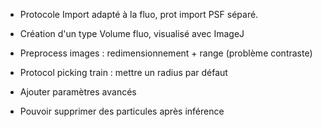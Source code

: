 - Protocole Import adapté à la fluo, prot import PSF séparé. 

- Création d'un type Volume fluo, visualisé avec ImageJ

- Preprocess images : redimensionnement + range (problème contraste)

- Protocol picking train : mettre un radius par défaut

- Ajouter paramètres avancés

- Pouvoir supprimer des particules après inférence